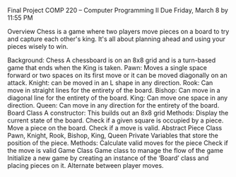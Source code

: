 Final Project 
COMP 220 – Computer Programming II 
Due Friday, March 8 by 11:55 PM 

Overview
Chess is a game where two players move pieces on a board to try and capture each other's king. It's all about planning ahead and using your pieces wisely to win.

Background: Chess
A chessboard is on an 8x8 grid and is a turn-based game that ends when the King is taken. 
Pawn: Moves a single space forward or two spaces on its first move or it can be moved diagonally on an attack. 
Knight: can be moved in an L shape in any direction. 
Rook: Can move in straight lines for the entirety of the board.
Bishop: Can move in a diagonal line for the entirety of the board. 
King: Can move one space in any direction.
Queen: Can move in any direction for the entirety of the board. 
Board Class
A constructor: This builds out an 8x8 grid 
Methods:
Display the current state of the board.
Check if a given square is occupied by a piece.
Move a piece on the board.
Check if a move is valid.
Abstract Piece Class
Pawn, Knight, Rook, Bishop, King, Queen
Private Variables that store the position of the piece.
Methods:
Calculate valid moves for the piece
Check if the move is valid 
Game Class
Game class to manage the flow of the game
Initialize a new game by creating an instance of the ‘Board’ class and placing pieces on it. 
Alternate between player moves.
